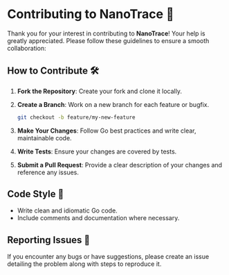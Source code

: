 # Contributing to NanoTrace 🤝

Thank you for your interest in contributing to **NanoTrace**! Your help is greatly appreciated. Please follow these guidelines to ensure a smooth collaboration:

## How to Contribute 🛠️

1. **Fork the Repository**: Create your fork and clone it locally.
2. **Create a Branch**: Work on a new branch for each feature or bugfix.

   ```bash
   git checkout -b feature/my-new-feature
   ```

3. **Make Your Changes**: Follow Go best practices and write clear, maintainable code.
4. **Write Tests**: Ensure your changes are covered by tests.
5. **Submit a Pull Request**: Provide a clear description of your changes and reference any issues.

## Code Style 🎨

- Write clean and idiomatic Go code.
- Include comments and documentation where necessary.

## Reporting Issues 🐞

If you encounter any bugs or have suggestions, please create an issue detailing the problem along with steps to reproduce it.

